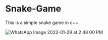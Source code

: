 # Snake-Game
This is a simple snake game in c++.

![WhatsApp Image 2022-01-29 at 2 48 00 PM](https://user-images.githubusercontent.com/71188859/151655595-43e47199-eab6-4fb8-9251-fe145b89e080.jpeg)
